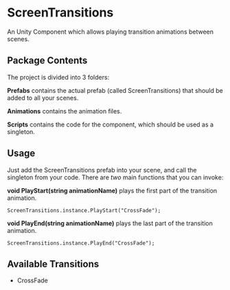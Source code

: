 # ScreenTransitions
An Unity Component which allows playing transition animations between scenes. 

## Package Contents
The project is divided into 3 folders:

**Prefabs** contains the actual prefab (called ScreenTransitions) that should be added to all your scenes.

**Animations** contains the animation files.

**Scripts** contains the code for the component, which should be used as a singleton.

## Usage
Just add the ScreenTransitions prefab into your scene, and call the singleton from your code. There are *two* main functions that you can invoke:

**void PlayStart(string animationName)** plays the first part of the transition animation.

    ScreenTransitions.instance.PlayStart("CrossFade");

**void PlayEnd(string animationName)** plays the last part of the transition animation.

    ScreenTransitions.instance.PlayEnd("CrossFade");

## Available Transitions

* CrossFade
